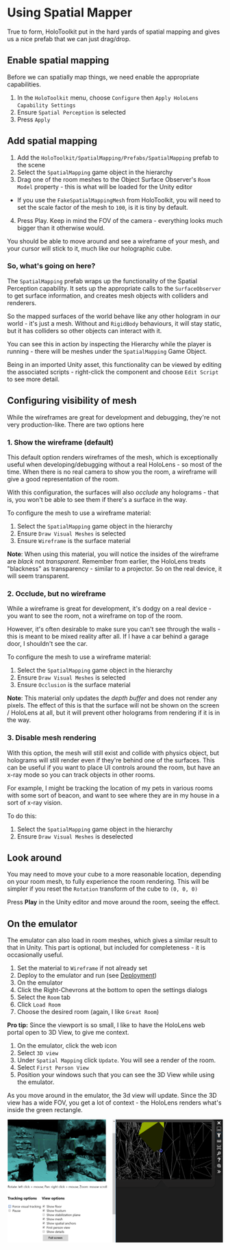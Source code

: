 # Using Spatial Mapper

True to form, HoloToolkit put in the hard yards of spatial mapping and gives us a nice prefab that we can just drag/drop.

## Enable spatial mapping

Before we can spatially map things, we need enable the appropriate capabilities.

1. In the `HoloToolkit` menu, choose `Configure` then `Apply HoloLens Capability Settings`
2. Ensure `Spatial Perception` is selected
3. Press `Apply`

## Add spatial mapping

1. Add the `HoloToolkit/SpatialMapping/Prefabs/SpatialMapping` prefab to the scene
2. Select the `SpatialMapping` game object in the hierarchy
3. Drag one of the room meshes to the Object Surface Observer's `Room Model` property - this is what will be loaded for the Unity editor
  * If you use the `FakeSpatialMappingMesh` from HoloToolkit, you will need to set the scale factor of the mesh to `100`, is it is tiny by default.
4. Press Play.  Keep in mind the FOV of the camera - everything looks much bigger than it otherwise would.

You should be able to move around and see a wireframe of your mesh, and your cursor will stick to it, much like our holographic cube.

### So, what's going on here?

The `SpatialMapping` prefab wraps up the functionality of the Spatial Perception capability.  It sets up the appropriate calls to the `SurfaceObserver` to get surface information, and creates mesh objects with colliders and renderers.

So the mapped surfaces of the world behave like any other hologram in our world - it's just a mesh.  Without and `RigidBody` behaviours, it will stay static, but it has colliders so other objects can interact with it.

You can see this in action by inspecting the Hierarchy while the player is running - there will be meshes under the `SpatialMapping` Game Object.

Being in an imported Unity asset, this functionality can be viewed by editing the associated scripts - right-click the component and choose `Edit Script` to see more detail.

## Configuring visibility of mesh

While the wireframes are great for development and debugging, they're not very production-like.  There are two options here

### 1. Show the wireframe (default)

This default option renders wireframes of the mesh, which is exceptionally useful when developing/debugging without a real HoloLens - so most of the time.  When there is no real camera to show you the room, a wireframe will give a good representation of the room.

With this configuration, the surfaces will also _occlude_ any holograms - that is, you won't be able to see them if there's a surface in the way.

To configure the mesh to use a wireframe material:

1. Select the `SpatialMapping` game object in the hierarchy
2. Ensure `Draw Visual Meshes` is selected
3. Ensure `Wireframe` is the surface material

**Note**: When using this material, you will notice the insides of the wireframe are _black_ not _transparent_.  Remember from earlier, the HoloLens treats "blackness" as transparency - similar to a projector.  So on the real device, it will seem transparent.

### 2. Occlude, but no wireframe

While a wireframe is great for development, it's dodgy on a real device - you want to see the room, not a wireframe on top of the room.

However, it's often desirable to make sure you can't see through the walls - this is meant to be mixed reality after all. If I have a car behind a garage door, I shouldn't see the car.

To configure the mesh to use a wireframe material:

1. Select the `SpatialMapping` game object in the hierarchy
2. Ensure `Draw Visual Meshes` is selected
3. Ensure `Occlusion` is the surface material

**Note**: This material only updates the _depth buffer_ and does not render any pixels.  The effect of this is that the surface will not be shown on the screen / HoloLens at all, but it will prevent other holograms from rendering if it is in the way.

### 3. Disable mesh rendering

With this option, the mesh will still exist and collide with physics object, but holograms will still render even if they're behind one of the surfaces.  This can be useful if you want to place UI controls around the room, but have an x-ray mode so you can track objects in other rooms.  

For example, I might be tracking the location of my pets in various rooms with some sort of beacon, and want to see where they are in my house in a sort of x-ray vision.

To do this:

1. Select the `SpatialMapping` game object in the hierarchy
2. Ensure `Draw Visual Meshes` is deselected

## Look around

You may need to move your cube to a more reasonable location, depending on your room mesh, to fully experience the room rendering.  This will be simpler if you reset the `Rotation` transform of the cube to `(0, 0, 0)`

Press **Play** in the Unity editor and move around the room, seeing the effect.

## On the emulator

The emulator can also load in room meshes, which gives a similar result to that in Unity.  This part is optional, but included for completeness - it is occasionally useful.

1. Set the material to `Wireframe` if not already set
2. Deploy to the emulator and run (see [Deployment](../hello-world/5-deployment.md))
3. On the emulator
  1. Click the Right-Chevrons at the bottom to open the settings dialogs
  2. Select the `Room` tab
  3. Click `Load Room`
  4. Choose the desired room (again, I like `Great Room`)

**Pro tip:** Since the viewport is so small, I like to have the HoloLens web portal open to 3D View, to give me context.

1. On the emulator, click the web icon
2. Select `3D view`
3. Under `Spatial Mapping` click `Update`. You will see a render of the room.
4. Select `First Person View` 
5. Position your windows such that you can see the 3D View while using the emulator.

As you move around in the emulator, the 3d view will update.  Since the 3D view has a wide FOV, you get a lot of context - the HoloLens renders what's inside the green rectangle.

![Emulator and Web Portal](img/emulator-and-web-portal.png)